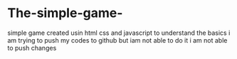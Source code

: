# The-simple-game-
simple game created usin html css and javascript to understand the basics
i am trying to push my codes to github but iam not able to do it
i am not able to push changes
